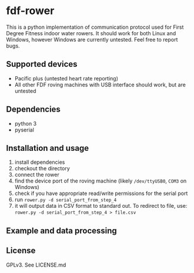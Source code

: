 fdf-rower
==========
This is a python implementation of communication protocol used for First Degree Fitness indoor water rowers. It should work for both Linux and Windows, however Windows are currently untested. Feel free to report bugs.

Supported devices
---------------
* Pacific plus (untested heart rate reporting)
* All other FDF roving machines with USB interface should work, but are untested

Dependencies
---------------
* python 3
* pyserial

Installation and usage
---------------
1. install dependencies
2. checkout the directory
3. connect the rower
4. find the device port of the roving machine (likely `/dev/ttyUSB0`, `COM3` on Windows)
5. check if you have appropriate read/write permissions for the serial port
6. run `rower.py -d serial_port_from_step_4`
7. it will output data in CSV format to standard out. To redirect to file, use: `rower.py -d serial_port_from_step_4 > file.csv`

Example and data processing
---------------


License
---------------
GPLv3. See LICENSE.md


